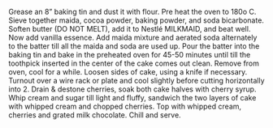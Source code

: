 Grease an 8” baking tin and dust it with flour. 
Pre heat the oven to 180o C. 
Sieve together maida, cocoa powder, baking powder, and soda bicarbonate.
Soften butter (DO NOT MELT), add it to Nestlé MILKMAID, and beat well. 
Now add vanilla essence. 
Add maida mixture and aerated soda alternately to the batter till all the maida and soda are used up.
Pour the batter into the baking tin and bake in the preheated oven for 45-50 minutes until till the toothpick inserted in the center of the cake comes out clean.
Remove from oven, cool for a while. 
Loosen sides of cake, using a knife if necessary. 
Turnout over a wire rack or plate and cool slightly before cutting horizontally into 2.
Drain & destone cherries, soak both cake halves with cherry syrup.
Whip cream and sugar till light and fluffy, sandwich the two layers of cake with whipped cream and chopped cherries. 
Top with whipped cream, cherries and grated milk chocolate. Chill and serve.